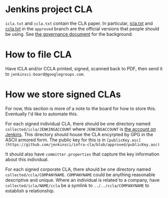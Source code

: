 # Jenkins project CLA

`icla.txt` and `ccla.txt` contain the CLA paper. In particular,
[icla.txt](https://github.com/jenkinsci/infra-cla/blob/approved/icla.txt) and [ccla.txt](https://github.com/jenkinsci/infra-cla/blob/approved/ccla.txt) in the `approved` branch are the official versions that people should be using. See [the governance document](https://wiki.jenkins-ci.org/display/JENKINS/Governance+Document) for the background.

# How to file CLA
Have ICLA and/or CCLA printed, signed, scanned back to PDF, then send it to `jenkinsci-board@googlegroups.com`.

# How we store signed CLAs
For now, this section is more of a note to the board for how to store this. Eventually I'd like to automate this.

For each signed individual CLA, there should be one directory named `collected/icla/JENKINSACCOUNT` where `JENKINSACCOUNT` is [the account on Jenkins](https://jenkins-ci.org/account). This directory should house the CLA encyrpted by GPG in the ASCII armored form. The public key for this is in `[publicKey.asc](https://github.com/jenkinsci/infra-cla/blob/approved/publicKey.asc)`

It should also have `committer.properties` that capture the key information about this individual.

For each signed corporate CLA, there should be one directory named `collected/ccla/COMPANYNAME`. `COMPANYNAME` could be anything reasonable descriptive and unique. Where an individual is related to a company, have `collected/icla/NAME/ccla` be a symlink to `../../ccla/COMPANYNAME` to establish a relationship.
